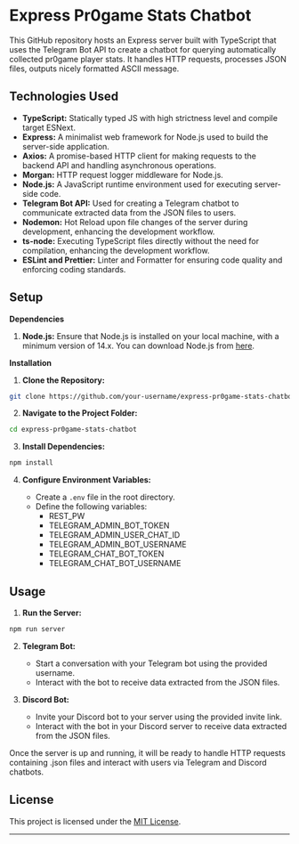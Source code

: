 
# Express Pr0game Stats Chatbot

This GitHub repository hosts an Express server built with TypeScript that uses the Telegram Bot API to create a chatbot for querying automatically collected pr0game player stats. It handles HTTP requests, processes JSON files, outputs nicely formatted ASCII message.

## Technologies Used

- **TypeScript:** Statically typed JS with high strictness level and compile target ESNext.
- **Express:** A minimalist web framework for Node.js used to build the server-side application.
- **Axios:** A promise-based HTTP client for making requests to the backend API and handling asynchronous operations.
- **Morgan:** HTTP request logger middleware for Node.js.
- **Node.js:** A JavaScript runtime environment used for executing server-side code.
- **Telegram Bot API:** Used for creating a Telegram chatbot to communicate extracted data from the JSON files to users.
- **Nodemon:** Hot Reload upon file changes of the server during development, enhancing the development workflow.
- **ts-node:** Executing TypeScript files directly without the need for compilation, enhancing the development workflow.
- **ESLint and Prettier:** Linter and Formatter for ensuring code quality and enforcing coding standards.

## Setup

**Dependencies**

1. **Node.js:** Ensure that Node.js is installed on your local machine, with a minimum version of 14.x. You can download Node.js from [here](https://nodejs.org/).

**Installation**

1. **Clone the Repository:**

```bash
git clone https://github.com/your-username/express-pr0game-stats-chatbot.git
```

2. **Navigate to the Project Folder:**

```bash
cd express-pr0game-stats-chatbot
```

3. **Install Dependencies:**

```bash
npm install
```

4. **Configure Environment Variables:**

   - Create a `.env` file in the root directory.
   - Define the following variables:
     - REST_PW
     - TELEGRAM_ADMIN_BOT_TOKEN
     - TELEGRAM_ADMIN_USER_CHAT_ID
     - TELEGRAM_ADMIN_BOT_USERNAME
     - TELEGRAM_CHAT_BOT_TOKEN
     - TELEGRAM_CHAT_BOT_USERNAME

## Usage

1. **Run the Server:**

```bash
npm run server
```

2. **Telegram Bot:**

   - Start a conversation with your Telegram bot using the provided username.
   - Interact with the bot to receive data extracted from the JSON files.

3. **Discord Bot:**

   - Invite your Discord bot to your server using the provided invite link.
   - Interact with the bot in your Discord server to receive data extracted from the JSON files.

Once the server is up and running, it will be ready to handle HTTP requests containing .json files and interact with users via Telegram and Discord chatbots.

## License

This project is licensed under the [MIT License](LICENSE).

---
